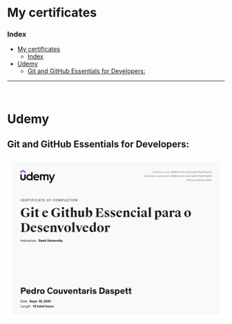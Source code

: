 # My certificates

### Index
- [My certificates](#my-certificates)
    - [Index](#index)
- [Udemy](#udemy)
  - [Git and GitHub Essentials for Developers: <a id="html-udemy"></a>](#git-and-github-essentials-for-developers-)

---
<br>

# Udemy

## Git and GitHub Essentials for Developers: <a id="html-udemy"></a>
![](images/Git-course-certificate.jpg)